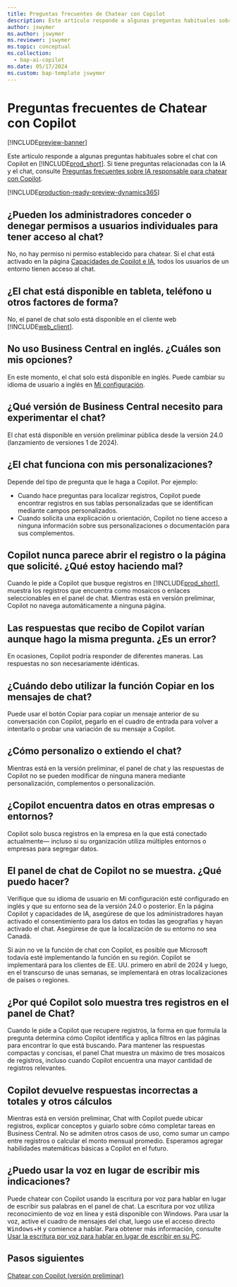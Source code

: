 ```yaml
---
title: Preguntas frecuentes de Chatear con Copilot
description: Este artículo responde a algunas preguntas habituales sobre el chat con Copilot en Business Central.
author: jswymer
ms.author: jswymer
ms.reviewer: jswymer
ms.topic: conceptual
ms.collection:
  - bap-ai-copilot
ms.date: 05/17/2024
ms.custom: bap-template jswymer
---
```

# Preguntas frecuentes de Chatear con Copilot

[!INCLUDE[preview-banner](includes/preview-banner.md)]

Este artículo responde a algunas preguntas habituales sobre el chat con Copilot en [!INCLUDE[prod_short](includes/prod_short.md)]. Si tiene preguntas relacionadas con la IA y el chat, consulte [Preguntas frecuentes sobre IA responsable para chatear con Copilot](faqs-chat-with-copilot.md).

[!INCLUDE[production-ready-preview-dynamics365](includes/production-ready-preview-dynamics365.md)]

## ¿Pueden los administradores conceder o denegar permisos a usuarios individuales para tener acceso al chat?

No, no hay permiso ni permiso establecido para chatear. Si el chat está activado en la página [Capacidades de Copilot e IA](enable-ai.md), todos los usuarios de un entorno tienen acceso al chat.
 
## ¿El chat está disponible en tableta, teléfono u otros factores de forma?

No, el panel de chat solo está disponible en el cliente web [!INCLUDE[web_client](includes/web_client.md)].

## No uso Business Central en inglés. ¿Cuáles son mis opciones?

En este momento, el chat solo está disponible en inglés. Puede cambiar su idioma de usuario a inglés en [Mi configuración](ui-change-basic-settings.md#language).

## ¿Qué versión de Business Central necesito para experimentar el chat?

El chat está disponible en versión preliminar pública desde la versión 24.0 (lanzamiento de versiones 1 de 2024).

## ¿El chat funciona con mis personalizaciones?

Depende del tipo de pregunta que le haga a Copilot. Por ejemplo:

- Cuando hace preguntas para localizar registros, Copilot puede encontrar registros en sus tablas personalizadas que se identifican mediante campos personalizados.
- Cuando solicita una explicación u orientación, Copilot no tiene acceso a ninguna información sobre sus personalizaciones o documentación para sus complementos.

## Copilot nunca parece abrir el registro o la página que solicité. ¿Qué estoy haciendo mal?

Cuando le pide a Copilot que busque registros en [!INCLUDE[prod_short](includes/prod_short.md)], muestra los registros que encuentra como mosaicos o enlaces seleccionables en el panel de chat. Mientras está en versión preliminar, Copilot no navega automáticamente a ninguna página.

## Las respuestas que recibo de Copilot varían aunque hago la misma pregunta. ¿Es un error?

En ocasiones, Copilot podría responder de diferentes maneras. Las respuestas no son necesariamente idénticas.

## ¿Cuándo debo utilizar la función Copiar en los mensajes de chat?

Puede usar el botón Copiar para copiar un mensaje anterior de su conversación con Copilot, pegarlo en el cuadro de entrada para volver a intentarlo o probar una variación de su mensaje a Copilot.

## ¿Cómo personalizo o extiendo el chat?

Mientras está en la versión preliminar, el panel de chat y las respuestas de Copilot no se pueden modificar de ninguna manera mediante personalización, complementos o personalización.

## ¿Copilot encuentra datos en otras empresas o entornos?

Copilot solo busca registros en la empresa en la que está conectado actualmente&mdash; incluso si su organización utiliza múltiples entornos o empresas para segregar datos.

## El panel de chat de Copilot no se muestra. ¿Qué puedo hacer?

Verifique que su idioma de usuario en Mi configuración esté configurado en inglés y que su entorno sea de la versión 24.0 o posterior. En la página Copilot y capacidades de IA, asegúrese de que los administradores hayan activado el consentimiento para los datos en todas las geografías y hayan activado el chat. Asegúrese de que la localización de su entorno no sea Canadá.

Si aún no ve la función de chat con Copilot, es posible que Microsoft todavía esté implementando la función en su región. Copilot se implementará para los clientes de EE. UU. primero en abril de 2024 y luego, en el transcurso de unas semanas, se implementará en otras localizaciones de países o regiones.

## ¿Por qué Copilot solo muestra tres registros en el panel de Chat?

Cuando le pide a Copilot que recupere registros, la forma en que formula la pregunta determina cómo Copilot identifica y aplica filtros en las páginas para encontrar lo que está buscando. Para mantener las respuestas compactas y concisas, el panel Chat muestra un máximo de tres mosaicos de registros, incluso cuando Copilot encuentra una mayor cantidad de registros relevantes.

## Copilot devuelve respuestas incorrectas a totales y otros cálculos

Mientras está en versión preliminar, Chat with Copilot puede ubicar registros, explicar conceptos y guiarlo sobre cómo completar tareas en Business Central. No se admiten otros casos de uso, como sumar un campo entre registros o calcular el monto mensual promedio. Esperamos agregar habilidades matemáticas básicas a Copilot en el futuro.

## ¿Puedo usar la voz en lugar de escribir mis indicaciones?

Puede chatear con Copilot usando la escritura por voz para hablar en lugar de escribir sus palabras en el panel de chat. La escritura por voz utiliza reconocimiento de voz en línea y está disponible con Windows. Para usar la voz, active el cuadro de mensajes del chat, luego use el acceso directo <kbd>Windows</kbd>+<kbd>H</kbd> y comience a hablar. Para obtener más información, consulte [Usar la escritura por voz para hablar en lugar de escribir en su PC](https://support.microsoft.com/windows/use-voice-typing-to-talk-instead-of-type-on-your-pc-fec94565-c4bd-329d-e59a-af033fa5689f).

## Pasos siguientes

[Chatear con Copilot (versión preliminar)](chat-with-copilot.md)
